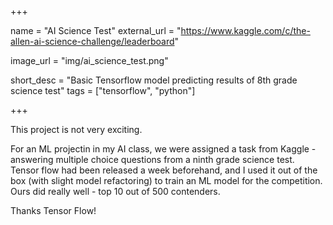 +++

name = "AI Science Test"
external_url = "https://www.kaggle.com/c/the-allen-ai-science-challenge/leaderboard"

image_url = "img/ai_science_test.png"

short_desc = "Basic Tensorflow model predicting results of 8th grade science test"
tags = ["tensorflow", "python"]

+++

This project is not very exciting.

For an ML projectin in my AI class, we were assigned a task from Kaggle - answering multiple choice questions from a ninth grade science test. Tensor flow had been released a week beforehand, and I used it out of the box (with slight model refactoring) to train an ML model for the competition. Ours did really well - top 10 out of 500 contenders.

Thanks Tensor Flow!

